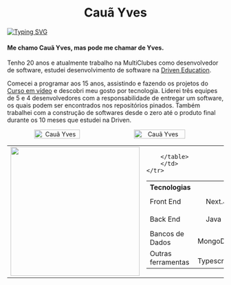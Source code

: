 <h1 align="center">Cauã Yves</h1>

[![Typing SVG](https://readme-typing-svg.herokuapp.com/?color=4169E1&size=35&center=true&vCenter=true&width=1000&lines=HELLO,+My+name+is+Cauã+Yves;I'm+20+years+old;I'm+from+Brazil;Be+Welcome!+:%29)](https://git.io/typing-svg) 

<div>
   <h4>Me chamo Cauã Yves, mas pode me chamar de Yves.</h4>
   <p>Tenho 20 anos e atualmente trabalho na MultiClubes como desenvolvedor de software, estudei desenvolvimento de software na <a href="https://www.driven.com.br" target="rel">Driven Education</a>.</p>
   <p>Comecei a programar aos 15 anos, assistindo e fazendo os projetos do <a href="https://www.cursoemvideo.com/">Curso em vídeo</a> e descobri meu gosto por tecnologia. Liderei três equipes de 5 e 4 desenvolvedores com a responsabilidade de entregar um software, os quais podem ser encontrados nos repositórios pinados. Também trabalhei com a construção de softwares desde o zero até o produto final durante os 10 meses que estudei na Driven.</p>
</div>

<div align="center">
   <div style="display: flex; align-items: center;">
      <img height="auto" width="46%" src="https://github-readme-stats.vercel.app/api?username=CauaYves&show_icons=true&theme=algolia&include_all_commits=true&count_private=true" alt="Cauã Yves"/>  
      
   <img height="auto" width="48.7%" src="https://github-readme-streak-stats.herokuapp.com/?user=CauaYves&theme=algolia" alt="Cauã Yves" />
   </div>
</div>

<div align="center">
<table>
    <tr>
        <td>
            <img width="300" src="https://github-readme-stats.vercel.app/api/top-langs/?username=CauaYves&layout=pie&theme=algolia" />
        </td>
        <td>
             <table>
          <tr>
            <th>Tecnologias</th>
          </tr>
          <tr>
            <td>Front End</td>
            <td><img src="https://cdn.jsdelivr.net/gh/devicons/devicon@latest/icons/nextjs/nextjs-original.svg" height="15px"/> Next.Js</td>
            <td><img src="https://cdn.jsdelivr.net/gh/devicons/devicon/icons/css3/css3-original.svg" height="15px" /> CSS3</td>
            <td><img src="https://cdn.jsdelivr.net/gh/devicons/devicon/icons/react/react-original.svg" height="15px" /> React</td>
            <td><img src="https://cdn.jsdelivr.net/gh/devicons/devicon/icons/html5/html5-original.svg" height="15px" /> HTML</td>
            <td><img src="https://cdn.jsdelivr.net/gh/devicons/devicon/icons/javascript/javascript-original.svg" height="15px" /> Javascript</td>
          </tr>
          <tr>
            <td>Back End</td>
            <td><img src="https://cdn.jsdelivr.net/gh/devicons/devicon@latest/icons/java/java-original.svg" height="15px"/> Java</td>
            <td><img src="https://cdn.jsdelivr.net/gh/devicons/devicon/icons/express/express-original.svg" height="15px" /> Express</td>
            <td><img src="https://cdn.jsdelivr.net/gh/devicons/devicon@latest/icons/nestjs/nestjs-original.svg" height="15px"/> Nest.js</td>
            <td><img src="https://cdn.jsdelivr.net/gh/devicons/devicon/icons/jest/jest-plain.svg" height="15px" /> Jest</td>
            <td><img src="https://cdn.jsdelivr.net/gh/devicons/devicon/icons/nodejs/nodejs-original.svg" height="15px" /> NodeJs</td>
          </tr>
          <tr>
            <td>Bancos de<br> Dados</td>
            <td><img src="https://cdn.jsdelivr.net/gh/devicons/devicon/icons/mongodb/mongodb-original.svg" height="15px"/> MongoDB</td>
            <td><img src="https://cdn.jsdelivr.net/gh/devicons/devicon/icons/postgresql/postgresql-original.svg" height="15px"/> PostgreSQL</td>
            <td><img src="https://cdn.jsdelivr.net/gh/devicons/devicon/icons/redis/redis-original.svg" height="15px" /> Redis</td>
          </tr>
          <tr>
            <td>Outras <br>ferramentas</td>
            <td><img src="https://cdn.jsdelivr.net/gh/devicons/devicon/icons/typescript/typescript-original.svg" height="15px" /> Typescript</td>
            <td><img src="https://github.com/CauaYves/CauaYves/assets/108950428/6737ce11-303c-4a09-965b-789f3695b136" height="15px"/> Prisma</td>
          </tr>
         
        </table>
        </td>
    </tr>
</table>
   
</div>
